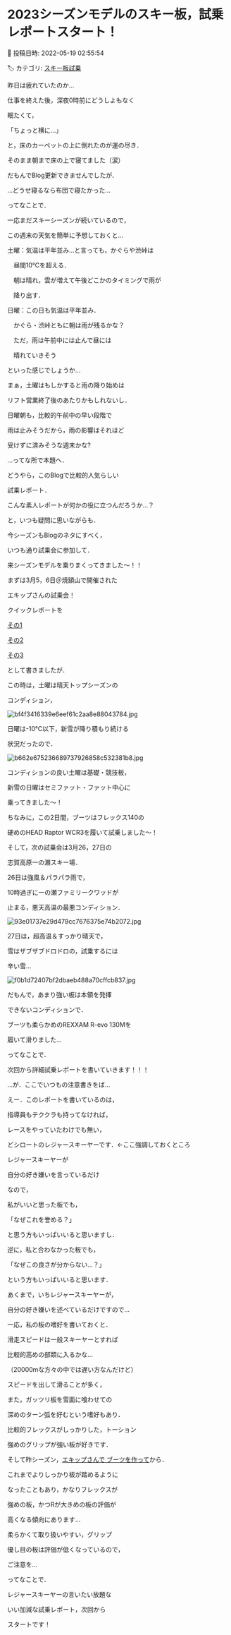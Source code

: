 # 2023シーズンモデルのスキー板，試乗レポートスタート！

📅 投稿日時: 2022-05-19 02:55:54

🏷️ カテゴリ: [スキー板試乗](c0bd8048615710cee890e403a36cc9a2b.md)

昨日は疲れていたのか…


仕事を終えた後，深夜0時前にどうしよもなく


眠たくて，


「ちょっと横に…」


と，床のカーペットの上に倒れたのが運の尽き．


そのまま朝まで床の上で寝てました（涙）


だもんでBlog更新できませんでしたが．


…どうせ寝るなら布団で寝たかった…





ってなことで．


一応まだスキーシーズンが続いているので，


この週末の天気を簡単に予想しておくと…





土曜：気温は平年並み…と言っても，かぐらや渋峠は


　昼間10℃を超える．


　朝は晴れ，雲が増えて午後どこかのタイミングで雨が


　降り出す．





日曜：この日も気温は平年並み．


　かぐら・渋峠ともに朝は雨が残るかな？


　ただ，雨は午前中には止んで昼には


　晴れていきそう





といった感じでしょうか…


まぁ，土曜はもしかすると雨の降り始めは


リフト営業終了後のあたりかもしれないし．


日曜朝も，比較的午前中の早い段階で


雨は止みそうだから，雨の影響はそれほど


受けずに済みそうな週末かな?





…ってな所で本題へ．


どうやら，このBlogで比較的人気らしい


試乗レポート．


こんな素人レポートが何かの役に立つんだろうか…？


と，いつも疑問に思いながらも．


今シーズンもBlogのネタにすべく，


いつも通り試乗会に参加して．


来シーズンモデルを乗りまくってきました～！！





まずは3月5，6日＠焼額山で開催された


エキップさんの試乗会！





クイックレポートを


[その1](e1faadb497231c5eb892525f0348ecc66.md)


[その2](ebce4e14d34daa93a774dfa2949907ce6.md)


[その3](e3bdc23eb971804d6e02cd6ef5d35217f.md)


として書きましたが．





この時は，土曜は晴天トップシーズンの


コンディション，




![bf4f3416339e6eef61c2aa8e88043784.jpg](images/bf4f3416339e6eef61c2aa8e88043784.jpg)







日曜は-10℃以下，新雪が降り積もり続ける


状況だったので．




![b662e675236689737926858c532381b8.jpg](images/b662e675236689737926858c532381b8.jpg)







コンディションの良い土曜は基礎・競技板，


新雪の日曜はセミファット・ファット中心に


乗ってきました～！





ちなみに，この2日間，ブーツはフレックス140の


硬めのHEAD Raptor WCR3を履いて試乗しました～！





そして，次の試乗会は3月26，27日の


志賀高原一の瀬スキー場．


26日は強風＆パラパラ雨で，


10時過ぎに一の瀬ファミリークワッドが


止まる，悪天高温の最悪コンディション．




![93e01737e29d479cc7676375e74b2072.jpg](images/93e01737e29d479cc7676375e74b2072.jpg)







27日は，超高温＆すっかり晴天で，


雪はザブザブドロドロの，試乗するには


辛い雪…




![f0b1d72407bf2dbaeb488a70cffcb837.jpg](images/f0b1d72407bf2dbaeb488a70cffcb837.jpg)







だもんで，あまり強い板は本領を発揮


できないコンディションで．


ブーツも柔らかめのREXXAM R-evo 130Mを


履いて滑りました…





ってなことで．


次回から詳細試乗レポートを書いていきます！！！





…が．ここでいつもの注意書きをば…





えー．このレポートを書いているのは，


指導員もテククラも持ってなければ，


レースをやっていたわけでも無い，


どシロートのレジャースキーヤーです．←ここ強調しておくところ





レジャースキーヤーが


自分の好き嫌いを言っているだけ


なので，


私がいいと思った板でも，


「なぜこれを誉める？」


と思う方もいっぱいいると思いますし．


逆に，私と合わなかった板でも，


「なぜこの良さが分からない…？」


という方もいっぱいいると思います．


あくまで，いちレジャースキーヤーが，


自分の好き嫌いを述べているだけですので…





一応，私の板の嗜好を書いておくと．


滑走スピードは一般スキーヤーとすれば


比較的高めの部類に入るかな…


（20000mな方々の中では遅い方なんだけど）





スピードを出して滑ることが多く，


また，ガッツリ板を雪面に喰わせての


深めのターン弧を好むという嗜好もあり．


比較的フレックスがしっかりした，トーション


強めのグリップが強い板が好きです．





そして昨シーズン，[エキップさんで
ブーツを作って](e84a3c4f3e87605ea154c49f2e9927b90.md)から．


これまでよりしっかり板が踏めるように


なったこともあり，かなりフレックスが


強めの板，かつRが大きめの板の評価が


高くなる傾向にあります…


柔らかくて取り扱いやすい，グリップ


優し目の板は評価が低くなっているので，


ご注意を…





ってなことで．


レジャースキーヤーの言いたい放題な


いい加減な試乗レポート，次回から


スタートです！
